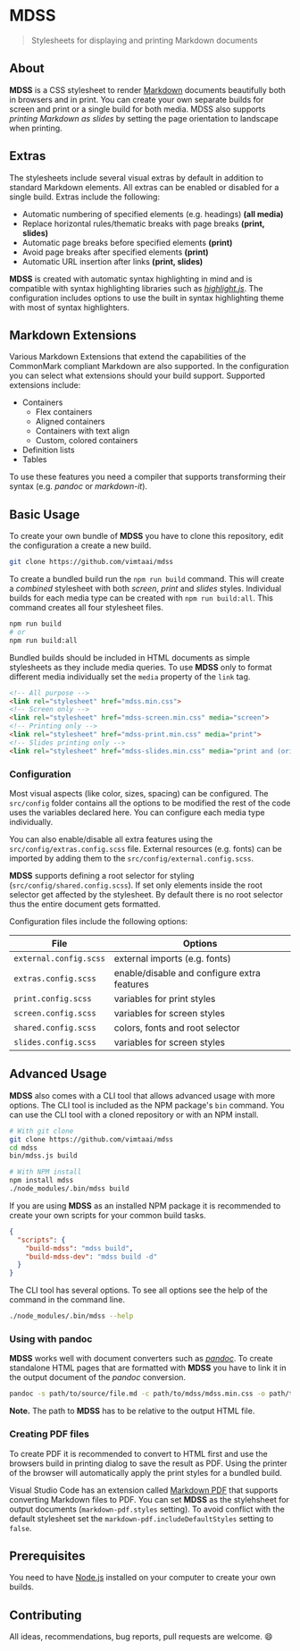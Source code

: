 # MDSS

> Stylesheets for displaying and printing Markdown documents

## About

**MDSS** is a CSS stylesheet to render [Markdown](https://en.wikipedia.org/wiki/Markdown) documents beautifully both in browsers and in print. You can create your own separate builds for screen and print or a single build for both media. MDSS also supports *printing Markdown as slides* by setting the page orientation to landscape when printing.

## Extras

The stylesheets include several visual extras by default in addition to standard Markdown elements. All extras can be enabled or disabled for a single build. Extras include the following:

- Automatic numbering of specified elements (e.g. headings) **(all media)**
- Replace horizontal rules/thematic breaks with page breaks **(print, slides)**
- Automatic page breaks before specified elements **(print)**
- Avoid page breaks after specified elements **(print)**
- Automatic URL insertion after links **(print, slides)**

**MDSS** is created with automatic syntax highlighting in mind and is compatible with syntax highlighting libraries such as *[highlight.js](https://highlightjs.org/)*. The configuration includes options to use the built in syntax highlighting theme with most of syntax highlighters.

## Markdown Extensions

Various Markdown Extensions that extend the capabilities of the CommonMark compliant Markdown are also supported. In the configuration you can select what extensions should your build support. Supported extensions include:

- Containers
  + Flex containers
  + Aligned containers
  + Containers with text align
  + Custom, colored containers
- Definition lists
- Tables

To use these features you need a compiler that supports transforming their syntax (e.g. *pandoc* or *markdown-it*).

## Basic Usage

To create your own bundle of **MDSS** you have to clone this repository, edit the configuration a create a new build.

```bash
git clone https://github.com/vimtaai/mdss
```

To create a bundled build run the `npm run build` command. This will create a *combined* stylesheet with both *screen*, *print* and *slides* styles. Individual builds for each media type can be created with `npm run build:all`. This command creates all four stylesheet files.

```bash
npm run build
# or
npm run build:all
```

Bundled builds should be included in HTML documents as simple stylesheets as they include media queries. To use **MDSS** only to format different media individually set the `media` property of the `link` tag.

```html
<!-- All purpose -->
<link rel="stylesheet" href="mdss.min.css">
<!-- Screen only -->
<link rel="stylesheet" href="mdss-screen.min.css" media="screen">
<!-- Printing only -->
<link rel="stylesheet" href="mdss-print.min.css" media="print">
<!-- Slides printing only -->
<link rel="stylesheet" href="mdss-slides.min.css" media="print and (orientation: landscape)">
```

### Configuration

Most visual aspects (like color, sizes, spacing) can be configured. The `src/config` folder contains all the options to be modified the rest of the code uses the variables declared here. You can configure each media type individually.

You can also enable/disable all extra features using the `src/config/extras.config.scss` file. External resources (e.g. fonts) can be imported by adding them to the `src/config/external.config.scss`.

**MDSS** supports defining a root selector for styling (`src/config/shared.config.scss`). If set only elements inside the root selector get affected by the stylesheet. By default there is no root selector thus the entire document gets formatted.

Configuration files include the following options:

File            | Options
----------------|--------------------------------------------
`external.config.scss` | external imports (e.g. fonts)
`extras.config.scss`   | enable/disable and configure extra features
`print.config.scss`    | variables for print styles
`screen.config.scss`   | variables for screen styles
`shared.config.scss`   | colors, fonts and root selector
`slides.config.scss`   | variables for screen styles

## Advanced Usage

**MDSS** also comes with a CLI tool that allows advanced usage with more options. The CLI tool is included as the NPM package's `bin` command. You can use the CLI tool with a cloned repository or with an NPM install.

```bash
# With git clone
git clone https://github.com/vimtaai/mdss
cd mdss
bin/mdss.js build

# With NPM install
npm install mdss
./node_modules/.bin/mdss build
```

If you are using **MDSS** as an installed NPM package it is recommended to create your own scripts for your common build tasks.

```json
{
  "scripts": {
    "build-mdss": "mdss build",
    "build-mdss-dev": "mdss build -d"
  }
}
```
The CLI tool has several options. To see all options see the help of the command in the command line.

```bash
./node_modules/.bin/mdss --help
```

### Using with pandoc

**MDSS** works well with document converters such as *[pandoc](https://pandoc.org/)*. To create standalone HTML pages that are formatted with **MDSS** you have to link it in the output document of the *pandoc* conversion.

```bash
pandoc -s path/to/source/file.md -c path/to/mdss/mdss.min.css -o path/to/output/file.html
```

**Note.** The path to **MDSS** has to be relative to the output HTML file.

### Creating PDF files

To create PDF it is recommended to convert to HTML first and use the browsers build in printing dialog to save the result as PDF. Using the printer of the browser will automatically apply the print styles for a bundled build.

Visual Studio Code has an extension called [Markdown PDF](https://github.com/yzane/vscode-markdown-pdf) that supports converting Markdown files to PDF. You can set **MDSS** as the stylehsheet for output documents (`markdown-pdf.styles` setting). To avoid conflict with the default stylesheet set the `markdown-pdf.includeDefaultStyles` setting to `false`.

## Prerequisites

You need to have [Node.js](https://nodejs.org) installed on your computer to create your own builds.

## Contributing

All ideas, recommendations, bug reports, pull requests are welcome. :smile:
